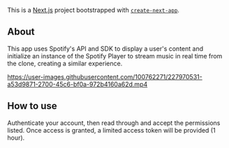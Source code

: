 This is a [Next.js](https://nextjs.org/) project bootstrapped with [`create-next-app`](https://github.com/vercel/next.js/tree/canary/packages/create-next-app).

## About

This app uses Spotify's API and SDK to display a user's content and initialize an instance of the Spotify Player to stream music in real time from the clone, creating a similar experience. 




https://user-images.githubusercontent.com/100762271/227970531-a53d9871-2700-45c6-bf0a-972b4160a62d.mp4



## How to use 

Authenticate your account, then read through and accept the permissions listed. Once access is granted, a limited access token will be provided (1 hour).
